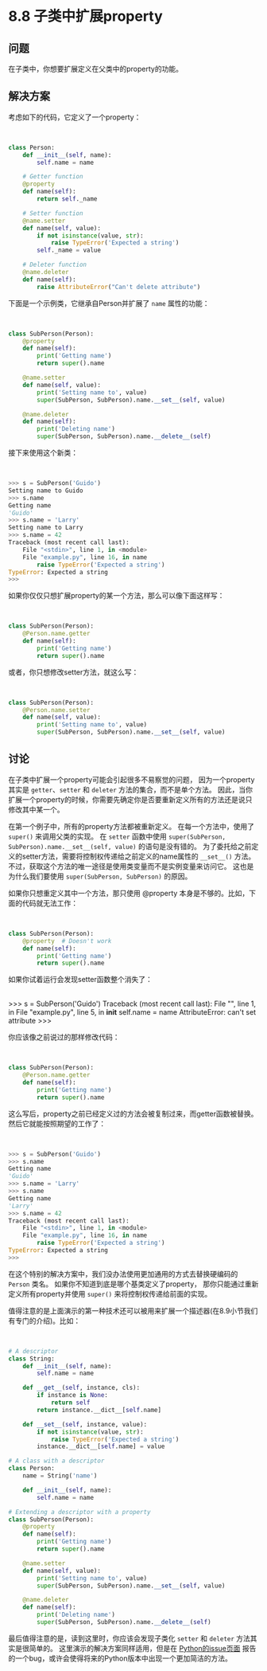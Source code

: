 

# 8.8 子类中扩展property

## 问题

在子类中，你想要扩展定义在父类中的property的功能。

## 解决方案

考虑如下的代码，它定义了一个property：


​    
```python
class Person:
    def __init__(self, name):
        self.name = name

    # Getter function
    @property
    def name(self):
        return self._name

    # Setter function
    @name.setter
    def name(self, value):
        if not isinstance(value, str):
            raise TypeError('Expected a string')
        self._name = value

    # Deleter function
    @name.deleter
    def name(self):
        raise AttributeError("Can't delete attribute")
```


下面是一个示例类，它继承自Person并扩展了 `name` 属性的功能：


​    
```python
class SubPerson(Person):
    @property
    def name(self):
        print('Getting name')
        return super().name

    @name.setter
    def name(self, value):
        print('Setting name to', value)
        super(SubPerson, SubPerson).name.__set__(self, value)

    @name.deleter
    def name(self):
        print('Deleting name')
        super(SubPerson, SubPerson).name.__delete__(self)
```


接下来使用这个新类：


​    
```python
>>> s = SubPerson('Guido')
Setting name to Guido
>>> s.name
Getting name
'Guido'
>>> s.name = 'Larry'
Setting name to Larry
>>> s.name = 42
Traceback (most recent call last):
    File "<stdin>", line 1, in <module>
    File "example.py", line 16, in name
        raise TypeError('Expected a string')
TypeError: Expected a string
>>>
```


如果你仅仅只想扩展property的某一个方法，那么可以像下面这样写：


​    
```python
class SubPerson(Person):
    @Person.name.getter
    def name(self):
        print('Getting name')
        return super().name
```


或者，你只想修改setter方法，就这么写：


​    
```python
class SubPerson(Person):
    @Person.name.setter
    def name(self, value):
        print('Setting name to', value)
        super(SubPerson, SubPerson).name.__set__(self, value)
```


## 讨论

在子类中扩展一个property可能会引起很多不易察觉的问题， 因为一个property其实是 `getter`、`setter` 和 `deleter`
方法的集合，而不是单个方法。 因此，当你扩展一个property的时候，你需要先确定你是否要重新定义所有的方法还是说只修改其中某一个。

在第一个例子中，所有的property方法都被重新定义。 在每一个方法中，使用了 `super()` 来调用父类的实现。 在 `setter` 函数中使用
`super(SubPerson, SubPerson).name.__set__(self, value)` 的语句是没有错的。
为了委托给之前定义的setter方法，需要将控制权传递给之前定义的name属性的 `__set__()` 方法。
不过，获取这个方法的唯一途径是使用类变量而不是实例变量来访问它。 这也是为什么我们要使用 `super(SubPerson, SubPerson)`
的原因。

如果你只想重定义其中一个方法，那只使用 @property 本身是不够的。比如，下面的代码就无法工作：


​    
```python
class SubPerson(Person):
    @property  # Doesn't work
    def name(self):
        print('Getting name')
        return super().name
```


如果你试着运行会发现setter函数整个消失了：


​    
    >>> s = SubPerson('Guido')
    Traceback (most recent call last):
        File "<stdin>", line 1, in <module>
        File "example.py", line 5, in __init__
            self.name = name
    AttributeError: can't set attribute
    >>>


你应该像之前说过的那样修改代码：


​    
```python
class SubPerson(Person):
    @Person.name.getter
    def name(self):
        print('Getting name')
        return super().name
```


这么写后，property之前已经定义过的方法会被复制过来，而getter函数被替换。然后它就能按照期望的工作了：


​    
```python
>>> s = SubPerson('Guido')
>>> s.name
Getting name
'Guido'
>>> s.name = 'Larry'
>>> s.name
Getting name
'Larry'
>>> s.name = 42
Traceback (most recent call last):
    File "<stdin>", line 1, in <module>
    File "example.py", line 16, in name
        raise TypeError('Expected a string')
TypeError: Expected a string
>>>
```


在这个特别的解决方案中，我们没办法使用更加通用的方式去替换硬编码的 `Person` 类名。 如果你不知道到底是哪个基类定义了property，
那你只能通过重新定义所有property并使用 `super()` 来将控制权传递给前面的实现。

值得注意的是上面演示的第一种技术还可以被用来扩展一个描述器(在8.9小节我们有专门的介绍)。比如：


​    
```python
# A descriptor
class String:
    def __init__(self, name):
        self.name = name

    def __get__(self, instance, cls):
        if instance is None:
            return self
        return instance.__dict__[self.name]

    def __set__(self, instance, value):
        if not isinstance(value, str):
            raise TypeError('Expected a string')
        instance.__dict__[self.name] = value

# A class with a descriptor
class Person:
    name = String('name')

    def __init__(self, name):
        self.name = name

# Extending a descriptor with a property
class SubPerson(Person):
    @property
    def name(self):
        print('Getting name')
        return super().name

    @name.setter
    def name(self, value):
        print('Setting name to', value)
        super(SubPerson, SubPerson).name.__set__(self, value)

    @name.deleter
    def name(self):
        print('Deleting name')
        super(SubPerson, SubPerson).name.__delete__(self)
```


最后值得注意的是，读到这里时，你应该会发现子类化 `setter` 和 `deleter` 方法其实是很简单的。 这里演示的解决方案同样适用，但是在
[Python的issue页面](http://bugs.python.org/issue14965)
报告的一个bug，或许会使得将来的Python版本中出现一个更加简洁的方法。

